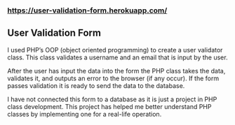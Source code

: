 ### https://user-validation-form.herokuapp.com/

## User Validation Form

I used PHP’s OOP (object oriented programming) to create a user validator class. This class validates a username and an email that is input by the user. 

After the user has input the data into the form the PHP class takes the data, validates it, and outputs an error to the browser (if any occur). If the form passes validation it is ready to send the data to the database.

I have not connected this form to a database as it is just a project in PHP class development. This project has helped me better understand PHP classes by implementing one for a real-life operation.
